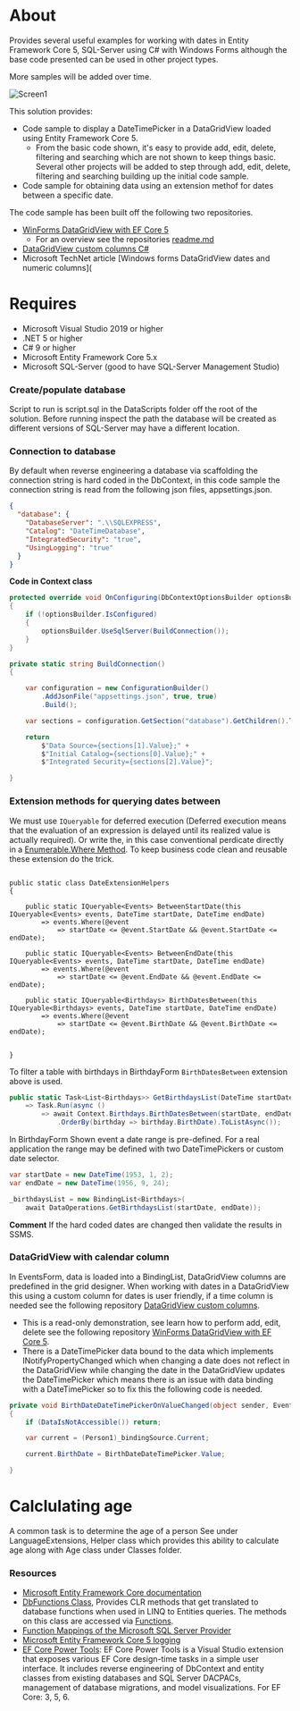 # About

Provides several useful examples for working with dates in Entity Framework Core 5, SQL-Server using C# with Windows Forms although the base code presented can be used in other project types.

More samples will be added over time.

![Screen1](assets/screen1.png)

This solution provides:

- Code sample to display a DateTimePicker in a DataGridView loaded using Entity Framework Core 5.
  - From the basic code shown, it's easy to provide add, edit, delete, filtering and searching which are not shown to keep things basic. Several other projects will be added to step through add, edit, delete, filtering and searching building up the initial code sample.
- Code sample for obtaining data using an extension methof for dates between a specific date. 



The code sample has been built off the following two repositories.

- [WinForms DataGridView with EF Core 5](https://github.com/karenpayneoregon/efcore-datagridview-ToBindingList)
  - For an overview see the repositories [readme.md](https://github.com/karenpayneoregon/efcore-datagridview-ToBindingList/blob/master/readme.md)
- [DataGridView custom columns C#](https://github.com/karenpayneoregon/datagridview-custom-columns)
- Microsoft TechNet article [Windows forms DataGridView dates and numeric columns](
 

# Requires

- Microsoft Visual Studio 2019 or higher
- .NET 5 or higher
- C# 9 or higher
- Microsoft Entity Framework Core 5.x
- Microsoft SQL-Server (good to have SQL-Server Management Studio)

### Create/populate database

Script to run is script.sql in the DataScripts folder off the root of the solution. Before running inspect the path the database will be created as different versions of SQL-Server may have a different location.

### Connection to database

By default when reverse engineering a database via scaffolding the connection string is hard coded in the DbContext, in this code sample the connection string is read from the following json files, appsettings.json.

```json
{
  "database": {
    "DatabaseServer": ".\\SQLEXPRESS",
    "Catalog": "DateTimeDatabase",
    "IntegratedSecurity": "true",
    "UsingLogging": "true"
  }
}
```

**Code in Context class**

```csharp
protected override void OnConfiguring(DbContextOptionsBuilder optionsBuilder)
{
    if (!optionsBuilder.IsConfigured)
    {
        optionsBuilder.UseSqlServer(BuildConnection());
    }
}

private static string BuildConnection()
{

    var configuration = new ConfigurationBuilder()
        .AddJsonFile("appsettings.json", true, true)
        .Build();

    var sections = configuration.GetSection("database").GetChildren().ToList();

    return
        $"Data Source={sections[1].Value};" +
        $"Initial Catalog={sections[0].Value};" +
        $"Integrated Security={sections[2].Value}";

}
```


### Extension methods for querying dates between

We must use `IQueryable` for deferred execution (Deferred execution means that the evaluation of an expression is delayed until its realized value is actually required). Or write the, in this case conventional perdicate directly in a [Enumerable.Where Method](https://docs.microsoft.com/en-us/dotnet/api/system.linq.enumerable.where?view=net-5.0). To keep business code clean and reusable these extension do the trick.


```sharp

public static class DateExtensionHelpers
{

    public static IQueryable<Events> BetweenStartDate(this IQueryable<Events> events, DateTime startDate, DateTime endDate) 
        => events.Where(@event 
            => startDate <= @event.StartDate && @event.StartDate <= endDate);

    public static IQueryable<Events> BetweenEndDate(this IQueryable<Events> events, DateTime startDate, DateTime endDate)
        => events.Where(@event 
            => startDate <= @event.EndDate && @event.EndDate <= endDate);

    public static IQueryable<Birthdays> BirthDatesBetween(this IQueryable<Birthdays> events, DateTime startDate, DateTime endDate)
        => events.Where(@event
            => startDate <= @event.BirthDate && @event.BirthDate <= endDate);


}
```

To filter a table with birthdays in BirthdayForm `BirthDatesBetween` extension above is used.

```csharp
public static Task<List<Birthdays>> GetBirthdaysList(DateTime startDate, DateTime endDate) 
    => Task.Run(async () 
        => await Context.Birthdays.BirthDatesBetween(startDate, endDate)
            .OrderBy(birthday => birthday.BirthDate).ToListAsync());
```

In BirthdayForm Shown event a date range is pre-defined. For a real application the range may be defined with two DateTimePickers or custom date selector.

```csharp
var startDate = new DateTime(1953, 1, 2);
var endDate = new DateTime(1956, 9, 24);

_birthdaysList = new BindingList<Birthdays>(
    await DataOperations.GetBirthdaysList(startDate, endDate));
```

**Comment** If the hard coded dates are changed then validate the results in SSMS.

### DataGridView with calendar column

In EventsForm, data is loaded into a BindingList, DataGridView columns are predefined in the grid designer. When working with dates in a DataGridView this using a custom column for dates is user friendly, if a time column is needed see the following repository [DataGridView custom columns](https://github.com/karenpayneoregon/datagridview-custom-columns).

- This is a read-only demonstration, see learn how to perform add, edit, delete see the following repository [WinForms DataGridView with EF Core 5](https://github.com/karenpayneoregon/efcore-datagridview-ToBindingList).
- There is a DateTimePicker data bound to the data which implements INotifyPropertyChanged which when changing a date does not reflect in the DataGridView while changing the date in the DataGridView updates the DateTimePicker which means there is an issue with data binding with a DateTimePicker so to fix this the following code is needed.

```csharp
private void BirthDateDateTimePickerOnValueChanged(object sender, EventArgs e)
{
    if (DataIsNotAccessible()) return;

    var current = (Person1)_bindingSource.Current;

    current.BirthDate = BirthDateDateTimePicker.Value;

}
```

# Calclulating age

A common task is to determine the age of a person See under LanguageExtensions, Helper class which provides this ability to calculate age along with Age class under Classes folder.
 

### Resources

- [Microsoft Entity Framework Core documentation](https://docs.microsoft.com/en-us/ef/)
- [DbFunctions Class](https://docs.microsoft.com/en-us/dotnet/api/microsoft.entityframeworkcore.dbfunctions?view=efcore-5.0), Provides CLR methods that get translated to database functions when used in LINQ to Entities queries. The methods on this class are accessed via [Functions](https://docs.microsoft.com/en-us/dotnet/api/microsoft.entityframeworkcore.ef.functions?view=efcore-5.0#Microsoft_EntityFrameworkCore_EF_Functions).
- [Function Mappings of the Microsoft SQL Server Provider](https://docs.microsoft.com/en-us/ef/core/providers/sql-server/functions)
- [Microsoft Entity Framework Core 5 logging](https://github.com/karenpayneoregon/ef-core5-logging)
- [EF Core Power Tools](https://marketplace.visualstudio.com/items?itemName=ErikEJ.EFCorePowerTools): EF Core Power Tools is a Visual Studio extension that exposes various EF Core design-time tasks in a simple user interface. It includes reverse engineering of DbContext and entity classes from existing databases and SQL Server DACPACs, management of database migrations, and model visualizations. For EF Core: 3, 5, 6.